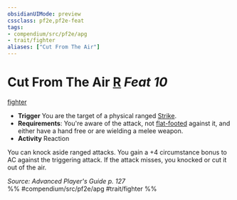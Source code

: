 ```yaml
---
obsidianUIMode: preview
cssclass: pf2e,pf2e-feat
tags:
- compendium/src/pf2e/apg
- trait/fighter
aliases: ["Cut From The Air"]
---
```

# Cut From The Air  [R](../../Rules/core-rulebook/chapter-9-playing-the-game.md#Actions "Reaction") *Feat 10*  
[fighter](../../Rules/traits/fighter.md)  

- **Trigger** You are the target of a physical ranged [Strike](../../Rules/actions/strike.md).
- **Requirements**: You're aware of the attack, not [flat-footed](../../Rules/conditions.md#Flat-footed) against it, and either have a hand free or are wielding a melee weapon.
- **Activity** Reaction

You can knock aside ranged attacks. You gain a +4 circumstance bonus to AC against the triggering attack. If the attack misses, you knocked or cut it out of the air.

*Source: Advanced Player's Guide p. 127*  
%% #compendium/src/pf2e/apg #trait/fighter %%